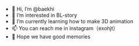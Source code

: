 - 👋 Hi, I’m @baekhi
- 👀 I’m interested in BL-story
- 🌱 I’m currently learning how to make 3D animation
- 📫 You can reach me in instagram（exohjt） 
- 💞️ Hope we have good memories 
